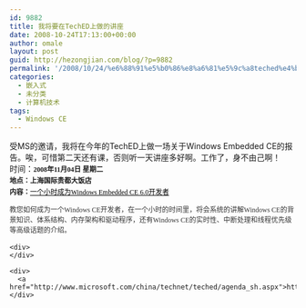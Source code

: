 ```yaml
---
id: 9882
title: 我将要在TechED上做的讲座
date: 2008-10-24T17:13:00+00:00
author: omale
layout: post
guid: http://hezongjian.com/blog/?p=9882
permalink: '/2008/10/24/%e6%88%91%e5%b0%86%e8%a6%81%e5%9c%a8teched%e4%b8%8a%e5%81%9a%e7%9a%84%e8%ae%b2%e5%ba%a7/'
categories:
  - 嵌入式
  - 未分类
  - 计算机技术
tags:
  - Windows CE
---
```

<div>
  受MS的邀请，我将在今年的TechED上做一场关于Windows Embedded CE的报告。唉，可惜第二天还有课，否则听一天讲座多好啊。工作了，身不由己啊！
</div>

<div>
</div>

<div>
  时间：<span class="Apple-style-span" style="font-family: Verdana; font-size: 12px; font-weight: bold; line-height: 20px; -webkit-border-horizontal-spacing: 1px; -webkit-border-vertical-spacing: 1px; ">2008年11月04日 星期二</span>
</div>

<div>
  <span class="Apple-style-span" style="font-family: Verdana; font-size: 12px; font-weight: bold; line-height: 20px; -webkit-border-horizontal-spacing: 1px; -webkit-border-vertical-spacing: 1px;">地点：上海国际贵都大饭店</span>
</div>

<div>
  <span class="Apple-style-span" style="font-family: Verdana; font-size: 12px; font-weight: bold; line-height: 20px; -webkit-border-horizontal-spacing: 1px; -webkit-border-vertical-spacing: 1px;">内容：<span class="Apple-style-span" style="font-weight: normal; "><a href="javascript:winOpen('http://www.teched.com.cn/2008/customer/y/SessionView_pop.asp?SessionID=EMB231');" style="color: rgb(0, 0, 0); text-decoration: underline; ">一个小时成为Windows Embedded CE 6.0开发者</a></span></span>
</div>

<div>
</div>

<div>
</div>

<div>
  <span class="Apple-style-span" style="color: rgb(51, 51, 51); font-family: Verdana; font-size: 12px; line-height: 18px; "></p> 
  
  <div id="catDiv_239" class="catDiv_normal">
    <div class="sessionAbstract">
      教您如何成为一个Windows CE开发者，在一个小时的时间里，将会系统的讲解Windows CE的背景知识、体系结构、内存架构和驱动程序，还有Windows CE的实时性、中断处理和线程优先级等高级话题的介绍。
    </div>
  </div>
  
  <p>
    </span></div> 
    
    <div>
    </div>
    
    <div>
      <a href="http://www.microsoft.com/china/technet/teched/agenda_sh.aspx">http://www.microsoft.com/china/technet/teched/agenda_sh.aspx</a>
    </div>